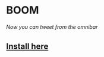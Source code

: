 # BOOM

<h6>Now you can tweet from the omnibar</h6>

## <a href="http://google.com/search?q=working+tweet+bar+tweet+from+omnibar+site:chrome.google.com/webstore">Install here</a>
